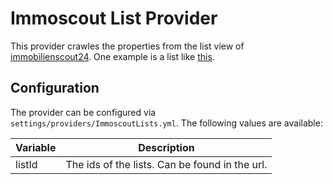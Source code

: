 ﻿# Immoscout List Provider

This provider crawles the properties from the list view of [immobilienscout24](https://immobilienscout24.de). One example is a list like [this](https://portal.immobilienscout24.de/ergebnisliste/14652716#).

## Configuration

The provider can be configured via `settings/providers/ImmoscoutLists.yml`. The following values are available:

| Variable                                  | Description                                    |
|-------------------------------------------|------------------------------------------------|
| listId                                    | The ids of the lists. Can be found in the url. |
